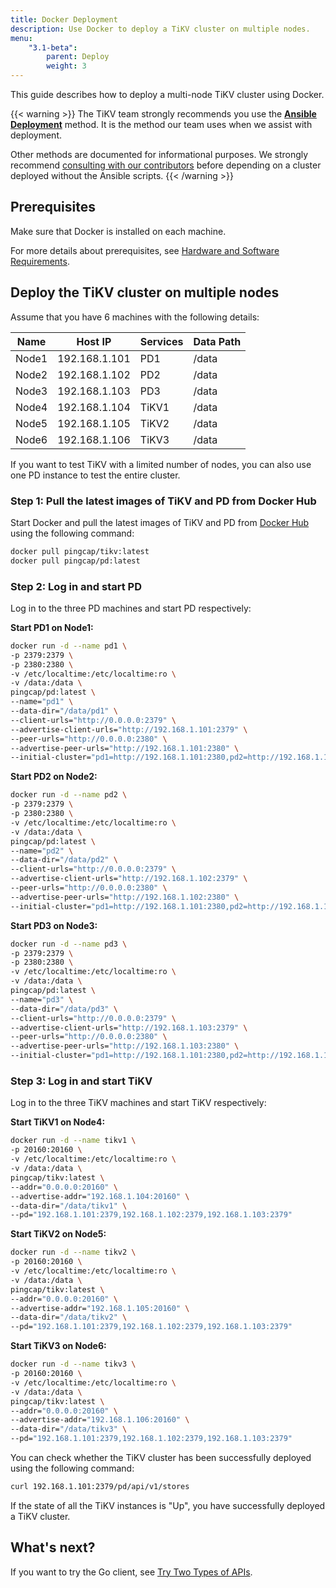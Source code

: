 ```yaml
---
title: Docker Deployment
description: Use Docker to deploy a TiKV cluster on multiple nodes.
menu:
    "3.1-beta":
        parent: Deploy
        weight: 3
---
```


This guide describes how to deploy a multi-node TiKV cluster using Docker.

{{< warning >}}
The TiKV team  strongly recommends you use the [**Ansible Deployment**](../ansible/) method. It is the method our team uses when we assist with deployment.

Other methods are documented for informational purposes. We strongly recommend [consulting with our contributors](/chat) before depending on a cluster deployed without the Ansible scripts.
{{< /warning >}}

## Prerequisites

Make sure that Docker is installed on each machine.

For more details about prerequisites, see [Hardware and Software Requirements](../introduction).

## Deploy the TiKV cluster on multiple nodes

Assume that you have 6 machines with the following details:

| Name      | Host IP       | Services   | Data Path |
| --------- | ------------- | ---------- | --------- |
| Node1     | 192.168.1.101 | PD1        | /data     |
| Node2     | 192.168.1.102 | PD2        | /data     |
| Node3     | 192.168.1.103 | PD3        | /data     |
| Node4     | 192.168.1.104 | TiKV1      | /data     |
| Node5     | 192.168.1.105 | TiKV2      | /data     |
| Node6     | 192.168.1.106 | TiKV3      | /data     |

If you want to test TiKV with a limited number of nodes, you can also use one PD instance to test the entire cluster.

### Step 1: Pull the latest images of TiKV and PD from Docker Hub

Start Docker and pull the latest images of TiKV and PD from [Docker Hub](https://hub.docker.com) using the following command:

```bash
docker pull pingcap/tikv:latest
docker pull pingcap/pd:latest
```

### Step 2: Log in and start PD

Log in to the three PD machines and start PD respectively:

**Start PD1 on Node1:**

```bash
docker run -d --name pd1 \
-p 2379:2379 \
-p 2380:2380 \
-v /etc/localtime:/etc/localtime:ro \
-v /data:/data \
pingcap/pd:latest \
--name="pd1" \
--data-dir="/data/pd1" \
--client-urls="http://0.0.0.0:2379" \
--advertise-client-urls="http://192.168.1.101:2379" \
--peer-urls="http://0.0.0.0:2380" \
--advertise-peer-urls="http://192.168.1.101:2380" \
--initial-cluster="pd1=http://192.168.1.101:2380,pd2=http://192.168.1.102:2380,pd3=http://192.168.1.103:2380"
```

**Start PD2 on Node2:**

```bash
docker run -d --name pd2 \
-p 2379:2379 \
-p 2380:2380 \
-v /etc/localtime:/etc/localtime:ro \
-v /data:/data \
pingcap/pd:latest \
--name="pd2" \
--data-dir="/data/pd2" \
--client-urls="http://0.0.0.0:2379" \
--advertise-client-urls="http://192.168.1.102:2379" \
--peer-urls="http://0.0.0.0:2380" \
--advertise-peer-urls="http://192.168.1.102:2380" \
--initial-cluster="pd1=http://192.168.1.101:2380,pd2=http://192.168.1.102:2380,pd3=http://192.168.1.103:2380"
```

**Start PD3 on Node3:**

```bash
docker run -d --name pd3 \
-p 2379:2379 \
-p 2380:2380 \
-v /etc/localtime:/etc/localtime:ro \
-v /data:/data \
pingcap/pd:latest \
--name="pd3" \
--data-dir="/data/pd3" \
--client-urls="http://0.0.0.0:2379" \
--advertise-client-urls="http://192.168.1.103:2379" \
--peer-urls="http://0.0.0.0:2380" \
--advertise-peer-urls="http://192.168.1.103:2380" \
--initial-cluster="pd1=http://192.168.1.101:2380,pd2=http://192.168.1.102:2380,pd3=http://192.168.1.103:2380"
```

### Step 3: Log in and start TiKV

Log in to the three TiKV machines and start TiKV respectively:

**Start TiKV1 on Node4:**

```bash
docker run -d --name tikv1 \
-p 20160:20160 \
-v /etc/localtime:/etc/localtime:ro \
-v /data:/data \
pingcap/tikv:latest \
--addr="0.0.0.0:20160" \
--advertise-addr="192.168.1.104:20160" \
--data-dir="/data/tikv1" \
--pd="192.168.1.101:2379,192.168.1.102:2379,192.168.1.103:2379"
```

**Start TiKV2 on Node5:**

```bash
docker run -d --name tikv2 \
-p 20160:20160 \
-v /etc/localtime:/etc/localtime:ro \
-v /data:/data \
pingcap/tikv:latest \
--addr="0.0.0.0:20160" \
--advertise-addr="192.168.1.105:20160" \
--data-dir="/data/tikv2" \
--pd="192.168.1.101:2379,192.168.1.102:2379,192.168.1.103:2379"
```

**Start TiKV3 on Node6:**

```bash
docker run -d --name tikv3 \
-p 20160:20160 \
-v /etc/localtime:/etc/localtime:ro \
-v /data:/data \
pingcap/tikv:latest \
--addr="0.0.0.0:20160" \
--advertise-addr="192.168.1.106:20160" \
--data-dir="/data/tikv3" \
--pd="192.168.1.101:2379,192.168.1.102:2379,192.168.1.103:2379"
```

You can check whether the TiKV cluster has been successfully deployed using the following command:

```bash
curl 192.168.1.101:2379/pd/api/v1/stores
```

If the state of all the TiKV instances is "Up", you have successfully deployed a TiKV cluster.

## What's next?

If you want to try the Go client, see [Try Two Types of APIs](../../reference/clients/go/).